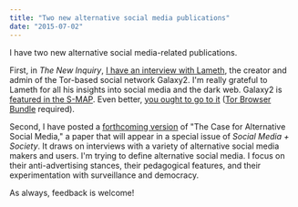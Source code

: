 ```yaml
---
title: "Two new alternative social media publications"
date: "2015-07-02"
---
```


I have two new alternative social media-related publications.

First, in _The New Inquiry_, [I have an interview with Lameth](http://thenewinquiry.com/essays/socializing-the-dark-web/), the creator and admin of the Tor-based social network Galaxy2. I'm really grateful to Lameth for all his insights into social media and the dark web. Galaxy2 is [featured in the S-MAP](http://www.socialmediaalternatives.org/archive/collections/show/10). Even better, [you ought to go to it](http://w363zoq3ylux5rf5.onion/) ([Tor Browser Bundle](https://www.torproject.org/projects/torbrowser.html.en) required).

Second, I have posted a [forthcoming version](http://ssrn.com/abstract=2625658) of "The Case for Alternative Social Media," a paper that will appear in a special issue of _Social Media + Society_. It draws on interviews with a variety of alternative social media makers and users. I'm trying to define alternative social media. I focus on their anti-advertising stances, their pedagogical features, and their experimentation with surveillance and democracy.

As always, feedback is welcome!
